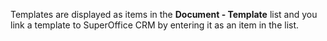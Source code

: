 Templates are displayed as items in the **Document - Template** list and you link a template to SuperOffice CRM by entering it as an item in the list.